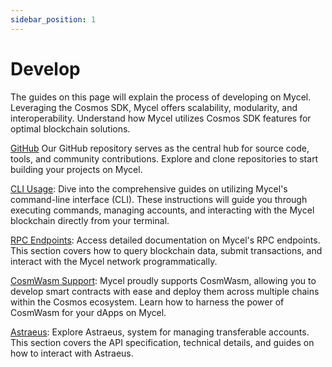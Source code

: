 ```yaml
---
sidebar_position: 1
---
```


# Develop

The guides on this page will explain the process of developing on Mycel.
Leveraging the Cosmos SDK, Mycel offers scalability, modularity, and interoperability. Understand how Mycel utilizes Cosmos SDK features for optimal blockchain solutions.

[GitHub](https://github.com/mycel-domain)
Our GitHub repository serves as the central hub for source code, tools, and community contributions. Explore and clone repositories to start building your projects on Mycel.

[CLI Usage](/develop/cli): Dive into the comprehensive guides on utilizing Mycel's command-line interface (CLI). These instructions will guide you through executing commands, managing accounts, and interacting with the Mycel blockchain directly from your terminal.

[RPC Endpoints](/develop/network): Access detailed documentation on Mycel's RPC endpoints. This section covers how to query blockchain data, submit transactions, and interact with the Mycel network programmatically.

[CosmWasm Support](/develop/cosmwasm): Mycel proudly supports CosmWasm, allowing you to develop smart contracts with ease and deploy them across multiple chains within the Cosmos ecosystem. Learn how to harness the power of CosmWasm for your dApps on Mycel.

[Astraeus](/develop/astraeus): Explore Astraeus, system for managing transferable accounts. This section covers the API specification, technical details, and guides on how to interact with Astraeus.
